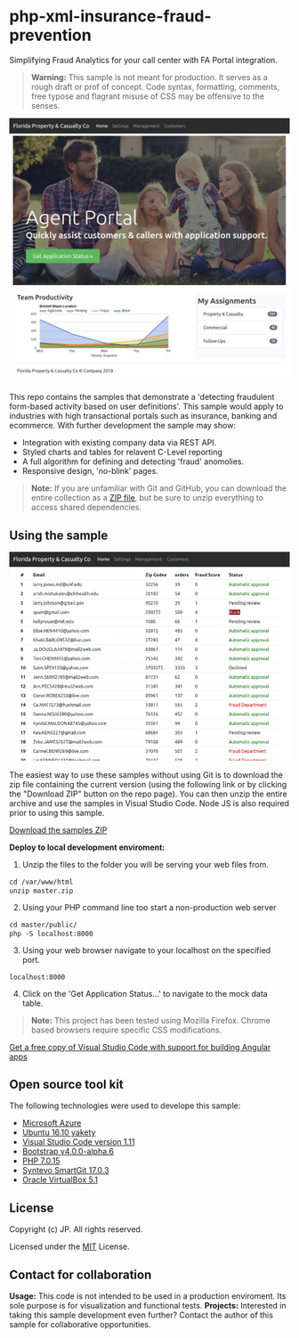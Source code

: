 # php-xml-insurance-fraud-prevention
Simplifying Fraud Analytics for your call center with FA Portal integration.
> **Warning:** This sample is not meant for production. It serves as a rough draft or prof of concept. 
> Code syntax, formatting, comments, free typose and flagrant misuse of CSS may be offensive to the senses.

![Screen shot](https://raw.githubusercontent.com/185SE14THST/php-xml-insurance-fraud-prevention/master/sample.jpg "Sample #1")

This repo contains the samples that demonstrate a 'detecting fraudulent form-based activity based on user definitions'. This sample would apply to industries with high transactional portals such as insurance, banking and ecommerce. With further development the sample may show:
* Integration with existing company data via REST API.
* Styled charts and tables for relavent C-Level reporting
* A full algorithm for defining and detecting 'fraud' anomolies.
* Responsive design, 'no-blink' pages.

> **Note:** If you are unfamiliar with Git and GitHub, you can download the entire collection as a 
> [ZIP file](../../archive/master.zip), but be 
> sure to unzip everything to access shared dependencies. 

## Using the sample

![Screen shot](https://raw.githubusercontent.com/185SE14THST/php-xml-insurance-fraud-prevention/master/sample2.jpg "Sample #2")

The easiest way to use these samples without using Git is to download the zip file containing the current version (using the following link or by clicking the "Download ZIP" button on the repo page). You can then unzip the entire archive and use the samples in Visual Studio Code. Node JS is also required prior to using this sample.

   [Download the samples ZIP](../../archive/master.zip)

   **Deploy to local development enviroment:** 
   1. Unzip the files to the folder you will be serving your web files from.
   ```
cd /var/www/html
unzip master.zip
```
   2. Using your PHP command line too start a non-production web server
```
cd master/public/
php -S localhost:8000
```
   3. Using your web browser navigate to your localhost on the specified port.
```
localhost:8000
```
   4. Click on the 'Get Application Status...' to navigate to the mock data table.
   
> **Note:** This project has been tested using Mozilla Firefox. Chrome based browsers require specific CSS modifications.

[Get a free copy of Visual Studio Code with support for building Angular apps](https://code.visualstudio.com/download)

## Open source tool kit
The following technologies were used to develope this sample:
* [Microsoft Azure](https://azure.microsoft.com/en-us/)
* [Ubuntu 16.10 yakety](https://www.ubuntu.com/)
* [Visual Studio Code version 1.11](https://code.visualstudio.com/)
* [Bootstrap v4.0.0-alpha.6](https://v4-alpha.getbootstrap.com/)
* [PHP 7.0.15](http://php.net/)
* [Syntevo SmartGit 17.0.3](http://www.syntevo.com/smartgit/)
* [Oracle VirtualBox 5.1](https://www.virtualbox.org/)


## License

Copyright (c) JP. All rights reserved.

Licensed under the [MIT](LICENSE.txt) License.

## Contact for collaboration
**Usage:** This code is not intended to be used in a production enviroment. Its sole purpose is for visualization and functional tests.
**Projects:** Interested in taking this sample development even further? Contact the author of this sample for collaborative opportunities.
